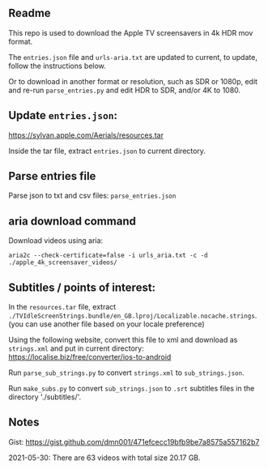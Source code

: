 ## Readme

This repo is used to download the Apple TV screensavers in 4k HDR mov format.

The `entries.json` file and `urls-aria.txt` are updated to current, to update, follow the instructions below.

Or to download in another format or resolution, such as SDR or 1080p, edit and re-run `parse_entries.py` and edit HDR to SDR, and/or 4K to 1080.

## Update `entries.json`:

https://sylvan.apple.com/Aerials/resources.tar

Inside the tar file, extract `entries.json` to current directory.

## Parse entries file

Parse json to txt and csv files: `parse_entries.json`

## aria download command

Download videos using aria:

`aria2c --check-certificate=false -i urls_aria.txt -c -d ./apple_4k_screensaver_videos/`

## Subtitles / points of interest:

In the `resources.tar` file, extract `./TVIdleScreenStrings.bundle/en_GB.lproj/Localizable.nocache.strings`. (you can use another file based on your locale preference)

Using the following website, convert this file to xml and download as `strings.xml` and put in current directory: https://localise.biz/free/converter/ios-to-android

Run `parse_sub_strings.py` to convert `strings.xml` to `sub_strings.json`.

Run `make_subs.py` to convert `sub_strings.json` to `.srt` subtitles files in the  directory './subtitles/'.

## Notes

Gist: https://gist.github.com/dmn001/471efcecc19bfb9be7a8575a557162b7

2021-05-30: There are 63 videos with total size 20.17 GB.